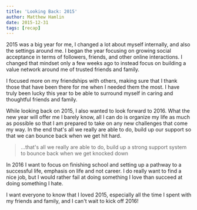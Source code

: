 ```yaml
---
title: 'Looking Back: 2015'
author: Matthew Hamlin
date: 2015-12-31
tags: [recap]
---
```


2015 was a big year for me, I changed a lot about myself internally, and also the settings around me. I began the year focusing on growing social acceptance in terms of followers, friends, and other online interactions. I changed that mindset only a few weeks ago to instead focus on building a value network around me of trusted friends and family.

I focused more on my friendships with others, making sure that I thank those that have been there for me when I needed them the most. I have truly been lucky this year to be able to surround myself in caring and thoughtful friends and family.

While looking back on 2015, I also wanted to look forward to 2016. What the new year will offer me I barely know, all I can do is organize my life as much as possible so that I am prepared to take on any new challenges that come my way. In the end that's all we really are able to do, build up our support so that we can bounce back when we get hit hard.

> ...that's all we really are able to do, build up a strong support system to bounce back when we get knocked down


In 2016 I want to focus on finishing school and setting up a pathway to a successful life, emphasis on life and not career. I do really want to find a nice job, but I would rather fail at doing something I love than succeed at doing something I hate.

I want everyone to know that I loved 2015, especially all the time I spent with my friends and family, and I can't wait to kick off 2016!
